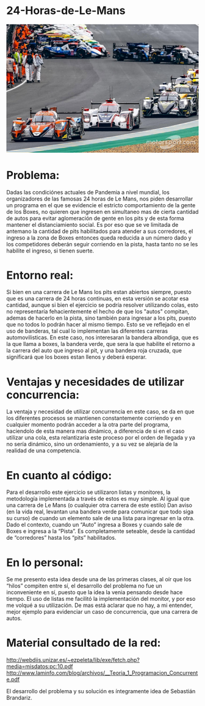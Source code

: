 # 24-Horas-de-Le-Mans

![LeMans](LeMans.jpg)

# Problema:
Dadas las condiciónes actuales de Pandemia a nivel mundial, los organizadores de las famosas 24 horas de Le Mans, nos piden desarrollar un programa en el que se evidencie el estricto comportamiento de la gente de los Boxes, no quieren que ingresen en simultaneo mas de cierta cantidad de autos para evitar aglomeración de gente en los pits y de esta forma mantener el distanciamiento social. Es por eso que se ve limitada de antemano la cantidad de pits habilitados para atender a sus corredores, el ingreso a la zona de Boxes entonces queda reducida a un número dado y los competidores deberán seguir corriendo en la pista, hasta tanto no se les habilite el ingreso, si tienen suerte.

# Entorno real:
Si bien en una carrera de Le Mans los pits estan abiertos siempre, puesto que es una carrera de 24 horas continuas, en esta versión se acotar esa cantidad, aunque si bien el ejercicio se podría resolver utilizando colas, esto no representaría fehacientemente el hecho de que los "autos" compitan, ademas de hacerlo en la pista, sino también para ingresar a los pits, puesto que no todos lo podrán hacer al mismo tiempo. Esto se ve reflejado en el uso de banderas, tal cual lo implementan las diferentes carreras automovilisticas. En este caso, nos interesaran la bandera albondiga, que es la que llama a boxes, la bandera verde, que sera la que habilite el retorno a la carrera del auto que ingreso al pit, y una bandera roja cruzada, que significará que los boxes estan llenos y deberá esperar.

# Ventajas y necesidades de utilizar concurrencia:
La ventaja y necesidad de utilizar concurrencia en este caso, se da en que los diferentes procesos se mantienen constantemente corriendo y en cualquier momento podrán acceder a la otra parte del programa, haciendolo de esta manera mas dinámico, a diferencia de si en el caso utilizar una cola, esta relantizaria este proceso por el orden de llegada y ya no sería dinámico, sino un ordenamiento, y a su vez se alejaría de la realidad de una competencia.

# En cuanto al código:
Para el desarrollo este ejercicio se utilizaron listas y monitores, la metodología implementada a través de estos es muy simple. Al igual que una carrera de Le Mans (o cualquier otra carrera de este estilo) Dan aviso (en la vida real, levantan una bandera verde para comunicar que todo siga su curso) de cuando un elemento sale de una lista para ingresar en la otra. Dado el contexto, cuando un “Auto” ingresa a Boxes y cuando sale de Boxes e ingresa a la “Pista”.
Es completamente seteable, desde la cantidad de “corredores” hasta los “pits” habilitados.

# En lo personal:
Se me presento esta idea desde una de las primeras clases, al oír que los “hilos” compiten entre sí, el desarrollo del problema no fue un inconveniente en sí, puesto que la idea la venia pensando desde hace tiempo. El uso de listas me facilitó la implementación del monitor, y por eso me volqué a su utilización. De mas está aclarar que no hay, a mi entender, mejor ejemplo para evidenciar un caso de concurrencia, que una carrera de autos. 

# Material consultado de la red:
http://webdiis.unizar.es/~ezpeleta/lib/exe/fetch.php?media=misdatos:pc:10.pdf
http://www.laminfo.com/blog/archivos/__Teoria_1_Programacion_Concurrente.pdf

El desarrollo del problema y su solución es íntegramente idea de Sebastián Brandariz.
